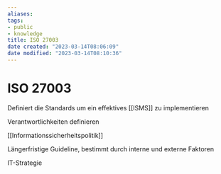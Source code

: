 ```yaml
---
aliases: 
tags:   
- public
- knowledge
title: ISO 27003
date created: "2023-03-14T08:06:09"
date modified: "2023-03-14T08:10:36"
---
```


# ISO 27003

Definiert die Standards um ein effektives [[ISMS]] zu implementieren

Verantwortlichkeiten definieren

[[Informationssicherheitspolitik]]

Längerfristige Guideline, bestimmt durch interne und externe Faktoren

IT-Strategie
